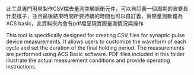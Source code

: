 此工具專門用來製作CSV檔去量測突觸脈衝元件，可以自訂義一個周期的波要長什麼樣子，並且最後結束時間所要持續的時間也可以自訂義，實際量測軟體為ACS basic，此資料夾內會有pdf檔呈現實際量測情況與操作

This tool is specifically designed for creating CSV files for synaptic pulse device measurements. It allows users to customize the waveform of each cycle and set the duration of the final holding period. The measurements are performed using ACS Basic software. PDF files included in this folder illustrate the actual measurement conditions and provide operating instructions.